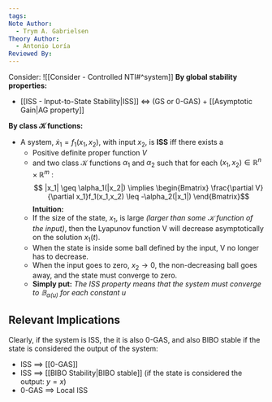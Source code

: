 ```yaml
---
tags: 
Note Author:
  - Trym A. Gabrielsen
Theory Author:
  - Antonio Loría
Reviewed By:
---
```

Consider: ![[Consider - Controlled NTI#^system]]
**By global stability properties:**
-  [[ISS - Input-to-State Stability|ISS]]  $\Leftrightarrow$  (GS  or   0-GAS) + [[Asymptotic Gain|AG property]]

**By class $\mathcal{K}$ functions:**
- A system, $\dot{x}_1 = f_1(x_1,x_2)$, with input $x_2$, is **ISS** iff there exists a
	- Positive definite proper function $V$
	- and two class $\mathcal{K}$ functions $\alpha_1$ and $\alpha_2$ 
	such that for each $(x_1,x_2) \in \mathbb{R}^n \times \mathbb{R}^m$ :
	$$ |x_1| \geq \alpha_1(|x_2|) \implies \begin{Bmatrix} \frac{\partial V}{\partial x_1}f_1(x_1,x_2) \leq -\alpha_2(|x_1|) \end{Bmatrix}$$
	**Intuition:**
	- If the size of the state, $x_1$, is large *(larger than some $\mathcal{K}$ function of the input)*, then the Lyapunov function V will decrease asymptotically on the solution $x_1(t)$.
	- When the state is inside some ball defined by the input, V no longer has to decrease.
	- When the input goes to zero, $x_2 \rightarrow 0$, the non-decreasing ball goes away, and the state must converge to zero.
	- **Simply put:** *The ISS property means that the system must converge to $\mathbb{B}_{\alpha(u)}$ for each constant $u$*

## Relevant Implications
Clearly, if the system is ISS, the it is also 0-GAS, and also BIBO stable if the state is considered the output of the system:

- ISS $\implies$ [[0-GAS]]
- ISS $\implies$ [[BIBO Stability|BIBO stable]] (if the state is considered the output: $y = x$)
- 0-GAS $\implies$ Local ISS
